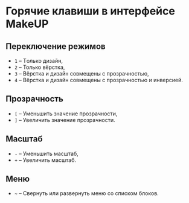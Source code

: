 # Горячие клавиши в интерфейсе MakeUP

## Переключение режимов

* `1` – Tолько дизайн,
* `2` – Только вёрстка,
* `3` – Вёрстка и дизайн совмещены с прозрачностью,
* `4` – Вёрстка и дизайн совмещены с прозрачностью и инверсией.

## Прозрачность

* `[` – Уменьшить значение прозрачности,
* `]` – Увеличить значение прозрачности.

## Масштаб

* `-` – Уменьшить масштаб,
* `+` – Увеличить масштаб.

## Меню

* `~` – Свернуть или развернуть меню со списком блоков.
